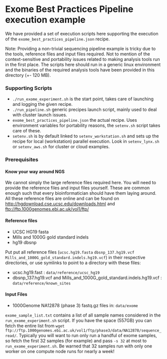 # Exome Best Practices Pipeline execution example

We have provided a set of execution scripts here supporting the execution of the `exome_best_practices_pipeline.json` recipe. 

Note: Providing a non-trivial sequencing pipeline example is tricky due to the tools, reference files and input files required. Not to mention of the context-sensitive and portability issues related to making analysis tools run in the first place. The scripts here should run in a generic linux environment and the binaries of the required analysis tools have been provided in this directory (+- 120 MB). 

### Supporting Scripts
  - `./run_exome_experiment.sh` is the start point, takes care of launching and logging the given recipe.
  - `./run_pipeline.sh` generic precipes launch script, mainly used to deal with cluster launch issues.
  - `exome_best_practices_pipeline.json` the actual recipe. Uses environment variables for portability reasons, the `setenv.sh` script takes care of these.
  - `setenv.sh` is by default linked to `setenv_workstation.sh` and sets up the recipe for local (workstation) parallel execution. Look in `setenv_lynx.sh` or `setenv_aws.sh` for cluster or cloud examples.

### Prerequisites

  #### Know your way around NGS
We cannot simply the large reference files required here. You will need to provide the reference files and input files yourself. These are common enough such that every bioinformatician should have them laying around. All these reference files are online and can be found on http://hgdownload.cse.ucsc.edu/downloads.html and ftp://ftp.1000genomes.ebi.ac.uk/vol1/ftp/
  
  #### Reference files
  - UCSC HG19 fasta
  - Mills and 1000G gold standard indels
  - hg19 dbsnp

Put put all reference files (`ucsc.hg19.fasta` `dbsnp_137.hg19.vcf` `Mills_and_1000G_gold_standard.indels.hg19.vcf`) in their respective directories, or use symlinks to point to a directory with these files:
  - ucsc.hg19.fast :  `data/reference/ucsc_hg19`
  - dbsnp_137.hg19.vcf and Mills_and_1000G_gold_standard.indels.hg19.vcf  :  `data/reference/known_sites` 
  
  #### Input Files
  - 1000Genome NA12878 (phase 3) fastq.gz files in: `data/exome`

`exome_sample_list.txt` contains a list of all sample names considered in the `run_exome_experiment.sh` script. If you have the space (557GB) you can fetch the entire list from `wget ftp://ftp.1000genomes.ebi.ac.uk/vol1/ftp/phase3/data/NA12878/sequence_read/`. Typically you will want to run only run a handful of exome samples, so fetch the first 32 samples (for example) and pass `-s 32` at most to `run_exome_experiment.sh`. 
Be warned that 32 samples run with only one worker on one compute node runs for nearly a week!
